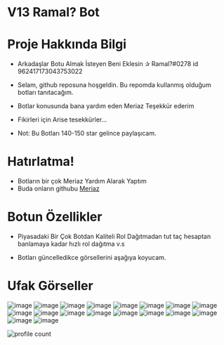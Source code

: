 # V13 Ramal? Bot

# Proje Hakkında Bilgi

* Arkadaşlar Botu Almak İsteyen Beni Eklesin ✰ Ramal?#0278 id 962417173043753022
* Selam, github reposuna hoşgeldin. Bu repomda kullanmış olduğum botları tanıtacağım.
* Botlar konusunda bana yardım eden Meriaz Teşekkür ederim
* Fikirleri için Arise tesekkürler...


* Not: Bu Botları 140-150 star gelince paylaşıcam.



# Hatırlatma!
* Botların bir çok Meriaz Yardım Alarak Yaptım
* Buda onların githubu [Meriaz](https://github.com/xMeriaz)

# Botun Özellikler

* Piyasadaki Bir Çok Botdan Kaliteli Rol Dağıtmadan tut taç hesaptan banlamaya kadar hızlı rol dağıtma v.s

* Botları güncelledikce görsellerini aşağıya koyucam.

# Ufak Görseller
![image](https://cdn.discordapp.com/attachments/1006698954248966336/1026860255151407116/selam_ver.png)
![image](https://cdn.discordapp.com/attachments/1001567119344926740/1016506602989305856/config.png)
![image](https://cdn.discordapp.com/attachments/1009367435402547240/1018599205293535302/stats.png)
![image](https://cdn.discordapp.com/attachments/1001567119344926740/1016509030807646309/guardlik.png)
![image](https://cdn.discordapp.com/attachments/1001567119344926740/1016506603219996723/config_unreg.png)
![image](https://cdn.discordapp.com/attachments/1001567119344926740/1016265163625726002/helpss_komut.png)
![image](https://cdn.discordapp.com/attachments/997542396185297077/1008826205996322816/emojileri_kuruyor_ss.png)
![image](https://cdn.discordapp.com/attachments/997542396185297077/1008826222396063755/ysay_komutu.png)
![image](https://cdn.discordapp.com/attachments/1001567119344926740/1008065657763541132/kontrol_ss.png)
![image](https://cdn.discordapp.com/attachments/1001567119344926740/1008065657029529600/top_stats_ss.png)
![image](https://cdn.discordapp.com/attachments/1001567119344926740/1007380163497050143/setupkomut.png)
![image](https://cdn.discordapp.com/attachments/1001567119344926740/1007380162221985792/help_komutu.png)
![image](https://cdn.discordapp.com/attachments/1001567119344926740/1007380162939203624/ecrolalma_komut.png)
![image](https://cdn.discordapp.com/attachments/1001567119344926740/1007380162570092554/menu_komut.png)
![image](https://cdn.discordapp.com/attachments/1001567119344926740/1007380091652804618/kontrol_komutu.png)
![image](https://cdn.discordapp.com/attachments/887034843089748008/999094222407860345/Adsz.png)
![image](https://cdn.discordapp.com/attachments/1001567119344926740/1007380701013889104/hg_mesaji.png)
![image](https://cdn.discordapp.com/attachments/1001567119344926740/1007383748075061248/invite_mesaj.png)

![profile count](https://komarev.com/ghpvc/?username=ramalcik&color=red)&nbsp;
